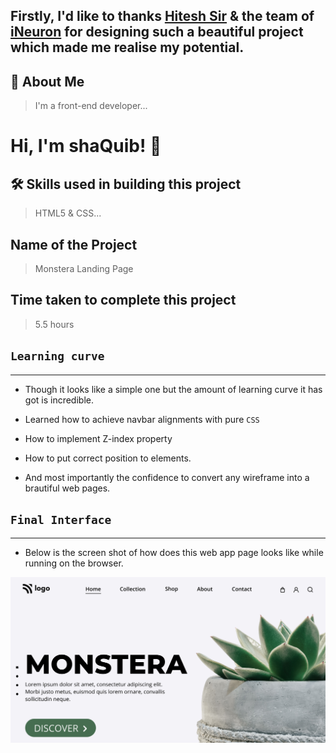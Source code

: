 ## Firstly, I'd like to thanks [Hitesh Sir](https://twitter.com/Hiteshdotcom) & the team of [iNeuron](https://ineuron.ai) for designing such a beautiful project which made me realise my potential.

## 🚀 About Me
>I'm a front-end developer...


# Hi, I'm shaQuib! 👋

## 🛠 Skills used in building this project
>HTML5 & CSS...

## Name of the Project

 > Monstera Landing Page
 
## Time taken to complete this project
> 5.5 hours

## `Learning curve`
***
- Though it looks like a simple one but the amount of learning curve it has got is incredible.

- Learned how to achieve navbar alignments with pure `CSS`

 - How to implement Z-index property

 - How to put correct position to elements.
 
 - And most importantly the confidence to convert any wireframe into a brautiful web pages.

## `Final Interface`

*** 
- Below is the screen shot of how does this web app page looks like while running on the browser.


![localimages](./thumbnail/thumbnail.png)




